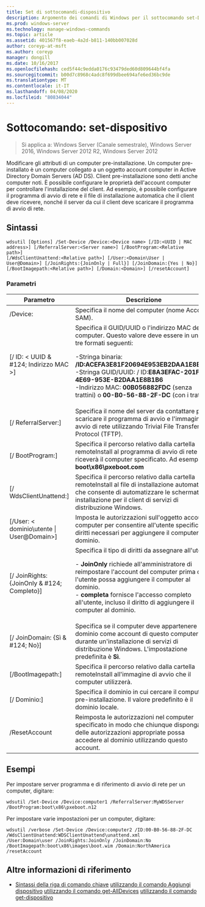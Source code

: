 ```yaml
---
title: Set di sottocomandi-dispositivo
description: Argomento dei comandi di Windows per il sottocomando set-Device, che modifica gli attributi di un computer pre-installazione.
ms.prod: windows-server
ms.technology: manage-windows-commands
ms.topic: article
ms.assetid: 401567f8-eaeb-4a2d-b811-140bb007028d
author: coreyp-at-msft
ms.author: coreyp
manager: dongill
ms.date: 10/16/2017
ms.openlocfilehash: ced5f44c9edda0176c93479ded60d809644bf4fa
ms.sourcegitcommit: b00d7c8968c4adc8f699dbee694afe6ed36bc9de
ms.translationtype: MT
ms.contentlocale: it-IT
ms.lasthandoff: 04/08/2020
ms.locfileid: "80834044"
---
```

# <a name="subcommand-set-device"></a>Sottocomando: set-dispositivo

>Si applica a: Windows Server (Canale semestrale), Windows Server 2016, Windows Server 2012 R2, Windows Server 2012

Modificare gli attributi di un computer pre-installazione. Un computer pre-installato è un computer collegato a un oggetto account computer in Active Directory Domain Servers (AD DS). Client pre-installazione sono detti anche computer noti. È possibile configurare le proprietà dell'account computer per controllare l'installazione del client. Ad esempio, è possibile configurare il programma di avvio di rete e il file di installazione automatica che il client deve ricevere, nonché il server da cui il client deve scaricare il programma di avvio di rete.

## <a name="syntax"></a>Sintassi
```
wdsutil [Options] /Set-Device /Device:<Device name> [/ID:<UUID | MAC address>] [/ReferralServer:<Server name>] [/BootProgram:<Relative path>] 
[/WdsClientUnattend:<Relative path>] [/User:<Domain\User | User@Domain>] [/JoinRights:{JoinOnly | Full}] [/JoinDomain:{Yes | No}] [/BootImagepath:<Relative path>] [/Domain:<Domain>] [/resetAccount]
```
### <a name="parameters"></a>Parametri
|Parametro|Descrizione|
|-------|--------|
|/Device:<computer name>|Specifica il nome del computer (nome Account SAM).|
|[/ ID: < UUID & #124; Indirizzo MAC >]|Specifica il GUID/UUID o l'indirizzo MAC del computer. Questo valore deve essere in uno dei tre formati seguenti:<p>-Stringa binaria: **/ID:ACEFA3E81F20694E953EB2DAA1E8B1B6**<br />-Stringa GUID/UUID: / ID:**E8A3EFAC-201F-4E69-953E-B2DAA1E8B1B6**<br />-Indirizzo MAC: **00B056882FDC** (senza trattini) o **00-B0-56-88-2F-DC** (con i trattini)|
|[/ ReferralServer:<Server name>]|Specifica il nome del server da contattare per scaricare il programma di avvio e l'immagine di avvio di rete utilizzando Trivial File Transfer Protocol (TFTP).|
|[/ BootProgram:<Relative path>]|Specifica il percorso relativo dalla cartella remoteInstall al programma di avvio di rete che riceverà il computer specificato. Ad esempio: **boot\x86\pxeboot.com**|
|[/ WdsClientUnattend:<Relative path>]|Specifica il percorso relativo dalla cartella remoteInstall al file di installazione automatica che consente di automatizzare le schermate di installazione per il client di servizi di distribuzione Windows.|
|[/User: < dominio\utente &#124; User@Domain>]|Imposta le autorizzazioni sull'oggetto account computer per consentire all'utente specificato i diritti necessari per aggiungere il computer al dominio.|
|[/ JoinRights: {JoinOnly & #124; Completo}]|Specifica il tipo di diritti da assegnare all'utente.<p>-   **JoinOnly** richiede all'amministratore di reimpostare l'account del computer prima che l'utente possa aggiungere il computer al dominio.<br />-   **completa** fornisce l'accesso completo all'utente, incluso il diritto di aggiungere il computer al dominio.|
|[/ JoinDomain: {Sì & #124; No}]|Specifica se il computer deve appartenere al dominio come account di questo computer durante un'installazione di servizi di distribuzione Windows. L'impostazione predefinita è **Sì**.|
|[/BootImagepath:<Relative path>]|Specifica il percorso relativo dalla cartella remoteInstall all'immagine di avvio che il computer utilizzerà.|
|[/ Dominio:<Domain>]|Specifica il dominio in cui cercare il computer pre-installazione. Il valore predefinito è il dominio locale.|
|/ResetAccount|Reimposta le autorizzazioni nel computer specificato in modo che chiunque disponga delle autorizzazioni appropriate possa accedere al dominio utilizzando questo account.|
## <a name="examples"></a><a name=BKMK_examples></a>Esempi
Per impostare server programma e di riferimento di avvio di rete per un computer, digitare:
```
wdsutil /Set-Device /Device:computer1 /ReferralServer:MyWDSServer
/BootProgram:boot\x86\pxeboot.n12
```
Per impostare varie impostazioni per un computer, digitare:
```
wdsutil /verbose /Set-Device /Device:computer2 /ID:00-B0-56-88-2F-DC /WdsClientUnattend:WDSClientUnattend\unattend.xml 
/User:Domain\user /JoinRights:JoinOnly /JoinDomain:No /BootImagepath:boot\x86\images\boot.wim /Domain:NorthAmerica /resetAccount
```
## <a name="additional-references"></a>Altre informazioni di riferimento
- [Sintassi della riga di comando chiave](command-line-syntax-key.md)
[utilizzando il comando Aggiungi dispositivo](using-the-add-device-command.md)
[utilizzando il comando get-AllDevices](using-the-get-alldevices-command.md)
[utilizzando il comando get-dispositivo](using-the-get-device-command.md)
